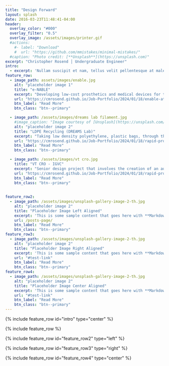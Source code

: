 ```yaml
---
title: "Design Forward"
layout: splash
date: 2016-03-23T11:48:41-04:00
header:
  overlay_color: "#000"
  overlay_filter: "0.5"
  overlay_image: /assets/images/printer.gif
  #actions:
    #- label: "Download"
    #  url: "https://github.com/mmistakes/minimal-mistakes/"
  #caption: "Photo credit: [**Unsplash**](https://unsplash.com)"
excerpt: "Christopher Rosend │ Undergraduate Engineer"
intro: 
  - excerpt: 'Nullam suscipit et nam, tellus velit pellentesque at malesuada, enim eaque. Quis nulla, netus tempor in diam gravida tincidunt, *proin faucibus* voluptate felis id sollicitudin. Centered with `type="center"`'
feature_row:
  - image_path: assets/images/enable.jpg
    alt: "placeholder image 1"
    title: "e-NABLE"
    excerpt: "Developing low-cost prosthetics and medical devices for the local community using 3D printing. "
    url: "https://cmrosend.github.io/Job-Portfolio/2024/01/18/enable-at-virginia-tech.html"
    btn_label: "Read More"
    btn_class: "btn--primary"

  - image_path: /assets/images/dreams lab filament.jpg
    #image_caption: "Image courtesy of [Unsplash](https://unsplash.com/)"
    alt: "placeholder image 2"
    title: "LDPE Recycling (DREAMS Lab)"
    excerpt: "Taking low density polyethylene, plastic bags, through the process of filament fabrication while performing strength tests and finding potential applications."
    url: "https://cmrosend.github.io/Job-Portfolio/2024/01/18/rapid-prototyping.html"
    btn_label: "Read More"
    btn_class: "btn--primary"

  - image_path: /assets/images/vt cro.jpg
    title: "VT CRO - IGVC"
    excerpt: "Senior design project that involves the creation of an autonomous line following robot. "
    url: "https://cmrosend.github.io/Job-Portfolio/2024/01/18/rapid-prototyping.html"
    btn_label: "Read More"
    btn_class: "btn--primary"
    
    
feature_row2:
  - image_path: /assets/images/unsplash-gallery-image-2-th.jpg
    alt: "placeholder image 2"
    title: "Placeholder Image Left Aligned"
    excerpt: 'This is some sample content that goes here with **Markdown** formatting. Left aligned with `type="left"`'
    url: /posts-page/
    btn_label: "Read More"
    btn_class: "btn--primary"
feature_row3:
  - image_path: /assets/images/unsplash-gallery-image-2-th.jpg
    alt: "placeholder image 2"
    title: "Placeholder Image Right Aligned"
    excerpt: 'This is some sample content that goes here with **Markdown** formatting. Right aligned with `type="right"`'
    url: "#test-link"
    btn_label: "Read More"
    btn_class: "btn--primary"
feature_row4:
  - image_path: /assets/images/unsplash-gallery-image-2-th.jpg
    alt: "placeholder image 2"
    title: "Placeholder Image Center Aligned"
    excerpt: 'This is some sample content that goes here with **Markdown** formatting. Centered with `type="center"`'
    url: "#test-link"
    btn_label: "Read More"
    btn_class: "btn--primary"
---
```


{% include feature_row id="intro" type="center" %}

{% include feature_row %}

{% include feature_row id="feature_row2" type="left" %}

{% include feature_row id="feature_row3" type="right" %}

{% include feature_row id="feature_row4" type="center" %}





